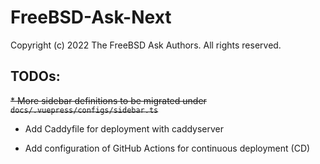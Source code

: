 # FreeBSD-Ask-Next

Copyright (c) 2022 The FreeBSD Ask Authors. All rights reserved.

## TODOs:

~~* More sidebar definitions to be migrated under `docs/.vuepress/configs/sidebar.ts`~~

* Add Caddyfile for deployment with caddyserver

* Add configuration of GitHub Actions for continuous deployment (CD)
